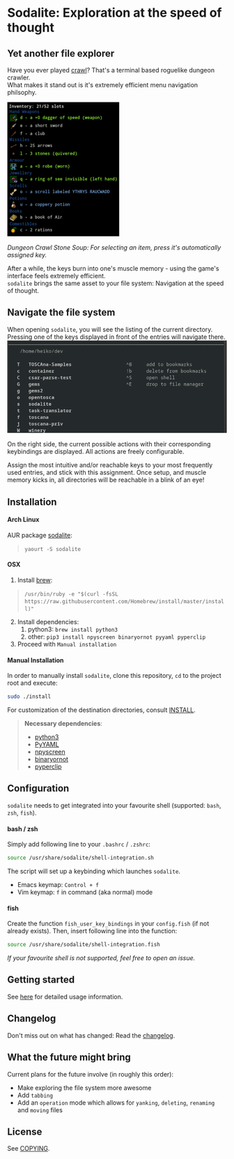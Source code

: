 # Sodalite: Exploration at the speed of thought

## Yet another file explorer
Have you ever played [crawl](https://crawl.develz.org/)?
That's a terminal based roguelike dungeon crawler.  
What makes it stand out is it's extremely efficient menu navigation philsophy. 

![dcss inventar management](docs/crawl.png)

*Dungeon Crawl Stone Soup: For selecting an item, press it's automatically assigned key.*

After a while, the keys burn into one's muscle memory - using the game's interface feels extremely efficient.  
`sodalite` brings the same asset to your file system: Navigation at the speed of thought.

## Navigate the file system
When opening `sodalite`, you will see the listing of the current directory.   
Pressing one of the keys displayed in front of the entries will navigate there.
![Sodalite](docs/sodalite.png)

On the right side, the current possible actions with their corresponding keybindings are displayed. 
All actions are freely configurable. 

Assign the most intuitive and/or reachable keys to your most frequently used entries, and stick with this assignment. 
Once setup, and muscle memory kicks in, all directories will be reachable in a blink of an eye!

## Installation

#### Arch Linux
AUR package [sodalite](https://aur.archlinux.org/packages/sodalite/):
> `yaourt -S sodalite`


#### OSX
1. Install [brew](https://brew.sh/):
> `/usr/bin/ruby -e "$(curl -fsSL https://raw.githubusercontent.com/Homebrew/install/master/install)"`
2. Install dependencies:
    1. python3: `brew install python3`
    1. other: `pip3 install npyscreen binaryornot pyyaml pyperclip`
3. Proceed with `Manual installation`

#### Manual Installation
In order to manually install `sodalite`, clone this repository, `cd` to the project root and execute:
```bash
sudo ./install
````
For customization of the destination directories, consult [INSTALL](../INSTALL).
> **Necessary dependencies**:  
> - [python3](https://www.python.org/downloads/release/python-364/) 
> - [PyYAML](https://github.com/yaml/pyyaml)
> - [npyscreen](https://github.com/npcole/npyscreen)
> - [binaryornot](https://github.com/audreyr/binaryornot)
> - [pyperclip](https://github.com/asweigart/pyperclip)

## Configuration
`sodalite` needs to get integrated into your favourite shell (supported: `bash`, `zsh`, `fish`).  

#### bash / zsh
Simply add following line to your `.bashrc` / `.zshrc`:

```bash
source /usr/share/sodalite/shell-integration.sh
```
The script will set up a keybinding which launches `sodalite`.
* Emacs keymap:     `Control + f`
* Vim keymap:       `f` in command (aka normal) mode

#### fish
Create the function `fish_user_key_bindings` in your `config.fish` (if not already exists). 
Then, insert following line into the function:
```bash
source /usr/share/sodalite/shell-integration.fish
```

*If your favourite shell is not supported, feel free to open an issue.*

## Getting started
See [here](docs/usage.md) for detailed usage information.

## Changelog
Don't miss out on what has changed: Read the [changelog](changelog.md).

## What the future might bring
Current plans for the future involve (in roughly this order):
- Make exploring the file system more awesome
- Add `tabbing`
- Add an `operation` mode which allows for `yanking`, `deleting`, `renaming` and `moving` files

## License
See [COPYING](COPYING).
